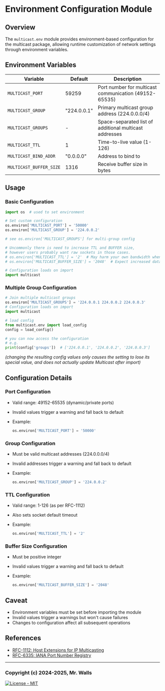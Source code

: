 # Environment Configuration Module

## Overview

The `multicast.env` module provides environment-based configuration for the multicast package,
allowing runtime customization of network settings through environment variables.

## Environment Variables

| Variable | Default | Description |
|----------|---------|-------------|
| `MULTICAST_PORT` | 59259 | Port number for multicast communication (49152-65535) |
| `MULTICAST_GROUP` | "224.0.0.1" | Primary multicast group address (224.0.0.0/4) |
| `MULTICAST_GROUPS` | - | Space-separated list of additional multicast addresses |
| `MULTICAST_TTL` | 1 | Time-to-live value (1-126) |
| `MULTICAST_BIND_ADDR` | "0.0.0.0" | Address to bind to |
| `MULTICAST_BUFFER_SIZE` | 1316 | Receive buffer size in bytes |

## Usage

### Basic Configuration

```python
import os  # used to set environment

# Set custom configuration
os.environ['MULTICAST_PORT'] = '50000'
os.environ['MULTICAST_GROUP'] = '224.0.0.2'

# see os.environ['MULTICAST_GROUPS'] for multi-group config

# Uncommonly there is need to increase TTL and BUFFER size,
# however users probably want raw sockets in those cases.
# os.environ['MULTICAST_TTL'] = '2'  # May harm your own bandwidth when increasing
# os.environ['MULTICAST_BUFFER_SIZE'] = '2048'  # Expect increased data loss when increasing

# Configuration loads on import
import multicast
```

### Multiple Group Configuration

```python
# Join multiple multicast groups
os.environ['MULTICAST_GROUPS'] = '224.0.0.1 224.0.0.2 224.0.0.3'
# Configuration loads on import
import multicast

# load config
from multicast.env import load_config
config = load_config()

# you can now access the configuration
# e.g.
print(config['groups'])  # ['224.0.0.1', '224.0.0.2', '224.0.0.3']
```

_(changing the resulting config values only causes the setting to lose its special value,
and does not actually update Multicast after import)_

## Configuration Details

### Port Configuration

- Valid range: 49152-65535 (dynamic/private ports)
- Invalid values trigger a warning and fall back to default
- Example:

  ```python
  os.environ['MULTICAST_PORT'] = '50000'
  ```

### Group Configuration

- Must be valid multicast addresses (224.0.0.0/4)
- Invalid addresses trigger a warning and fall back to default
- Example:

  ```python
  os.environ['MULTICAST_GROUP'] = '224.0.0.2'
  ```

### TTL Configuration

- Valid range: 1-126 (as per RFC-1112)
- Also sets socket default timeout
- Example:

  ```python
  os.environ['MULTICAST_TTL'] = '2'
  ```

### Buffer Size Configuration

- Must be positive integer
- Invalid values trigger a warning and fall back to default
- Example:

  ```python
  os.environ['MULTICAST_BUFFER_SIZE'] = '2048'
  ```

## Caveat

- Environment variables must be set before importing the module
- Invalid values trigger a warnings but won't cause failures
- Changes to configuration affect all subsequent operations

## References

- [RFC-1112: Host Extensions for IP Multicasting](https://datatracker.ietf.org/doc/html/rfc1112)
- [RFC-6335: IANA Port Number Registry](https://datatracker.ietf.org/doc/html/rfc6335)

---

### Copyright (c) 2024-2025, Mr. Walls

[![License - MIT](https://img.shields.io/pypi/l/multicast?cacheSeconds=3600)](https://github.com/reactive-firewall-org/multicast/tree/HEAD/LICENSE.md)
